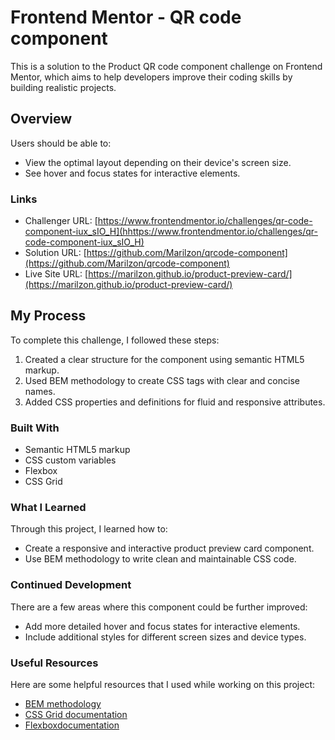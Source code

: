 # Frontend Mentor - QR code component

This is a solution to the Product QR code component challenge on Frontend Mentor, which aims to help developers improve their coding skills by building realistic projects.

## Overview

Users should be able to:

- View the optimal layout depending on their device's screen size.
- See hover and focus states for interactive elements.

### Links
- Challenger URL: [https://www.frontendmentor.io/challenges/qr-code-component-iux_sIO_H](hhttps://www.frontendmentor.io/challenges/qr-code-component-iux_sIO_H)
- Solution URL: [https://github.com/Marilzon/qrcode-component](https://github.com/Marilzon/qrcode-component)
- Live Site URL: [https://marilzon.github.io/product-preview-card/](https://marilzon.github.io/product-preview-card/)

## My Process

To complete this challenge, I followed these steps:

1. Created a clear structure for the component using semantic HTML5 markup.
2. Used BEM methodology to create CSS tags with clear and concise names.
3. Added CSS properties and definitions for fluid and responsive attributes.

### Built With

- Semantic HTML5 markup
- CSS custom variables
- Flexbox
- CSS Grid

### What I Learned

Through this project, I learned how to:

- Create a responsive and interactive product preview card component.
- Use BEM methodology to write clean and maintainable CSS code.

### Continued Development

There are a few areas where this component could be further improved:

- Add more detailed hover and focus states for interactive elements.
- Include additional styles for different screen sizes and device types.

### Useful Resources

Here are some helpful resources that I used while working on this project:

- [BEM methodology](https://en.bem.info/methodology/)
- [CSS Grid documentation](https://developer.mozilla.org/en-US/docs/)
- [Flexboxdocumentation](https://developer.mozilla.org/en-US/docs/Learn/CSS/CSS_layout/Flexbox)